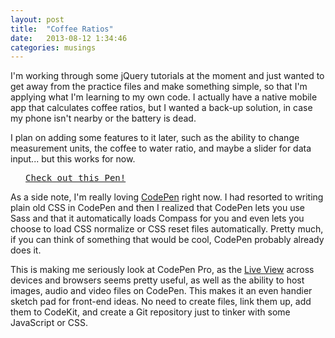 ```yaml
---
layout: post
title:  "Coffee Ratios"
date:   2013-08-12 1:34:46
categories: musings
---
```


I'm working through some jQuery tutorials at the moment and just wanted to get away from the practice files and make something simple, so that I'm applying what I'm learning to my own code. I actually have a native mobile app that calculates coffee ratios, but I wanted a back-up solution, in case my phone isn't nearby or the battery is dead.

I plan on adding some features to it later, such as the ability to change measurement units, the coffee to water ratio, and maybe a slider for data input... but this works for now.

<pre class="codepen" data-height="420" data-type="result" data-href="ovfBw" data-user="andyroo2000" data-safe="true"> <code> </code> <a href="http://codepen.io/andyroo2000/pen/ovfBw">Check out this Pen!</a> </pre>
<script src="http://codepen.io/assets/embed/ei.js"> </script>

As a side note, I'm really loving [CodePen](http://codepen.io/) right now. I had resorted to writing plain old CSS in CodePen and then I realized that CodePen lets you use Sass and that it automatically loads Compass for you and even lets you choose to load CSS normalize or CSS reset files automatically. Pretty much, if you can think of something that would be cool, CodePen probably already does it.

This is making me seriously look at CodePen Pro, as the [Live View](http://blog.codepen.io/documentation/pro-features/live-view/) across devices and browsers seems pretty useful, as well as the ability to host images, audio and video files on CodePen. This makes it an even handier sketch pad for front-end ideas. No need to create files, link them up, add them to CodeKit, and create a Git repository just to tinker with some JavaScript or CSS.